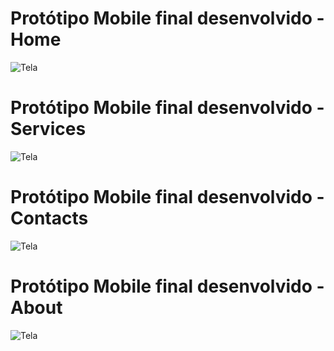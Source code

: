 # Protótipo Mobile final desenvolvido - Home

![Tela](https://github.com/igormanoels/.Estudos-em-UX-Design/blob/main/DIO%20-%20Forma%C3%A7%C3%A3o%20UX%20Designer/Projetos/04%20-%20Desafio%20-%20Criando%20um%20Prot%C3%B3tipo%20Naveg%C3%A1vel/Wireframe/1%20-%20Android%20-%20Home.jpg)

# Protótipo Mobile final desenvolvido - Services

![Tela](https://github.com/igormanoels/.Estudos-em-UX-Design/blob/main/DIO%20-%20Forma%C3%A7%C3%A3o%20UX%20Designer/Projetos/04%20-%20Desafio%20-%20Criando%20um%20Prot%C3%B3tipo%20Naveg%C3%A1vel/Wireframe/2%20-%20Android%20-%20Services.jpg)

# Protótipo Mobile final desenvolvido - Contacts

![Tela](https://github.com/igormanoels/.Estudos-em-UX-Design/blob/main/DIO%20-%20Forma%C3%A7%C3%A3o%20UX%20Designer/Projetos/04%20-%20Desafio%20-%20Criando%20um%20Prot%C3%B3tipo%20Naveg%C3%A1vel/Wireframe/3%20-%20Android%20-%20Contacts.jpg)

# Protótipo Mobile final desenvolvido - About

![Tela](https://github.com/igormanoels/.Estudos-em-UX-Design/blob/main/DIO%20-%20Forma%C3%A7%C3%A3o%20UX%20Designer/Projetos/04%20-%20Desafio%20-%20Criando%20um%20Prot%C3%B3tipo%20Naveg%C3%A1vel/Wireframe/4%20-%20Android%20-%20About.jpg)
